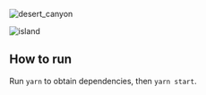 
![desert_canyon](https://i.imgur.com/evKapZ2.png)

![island](https://i.imgur.com/nuyIKki.png)

## How to run

Run `yarn` to obtain dependencies, then `yarn start`.
